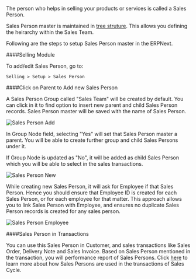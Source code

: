 The person who helps in selling your products or services is called a Sales Person.

Sales Person master is maintained in [tree struture](https://erpnext.com/kb/setup/managing-tree-structure-masters). This allows you defining the heirarchy within the Sales Team.

Following are the steps to setup Sales Person master in the ERPNext.

####Selling Module

To add/edit Sales Person, go to:

`Selling > Setup > Sales Person`
  
####Click on Parent to Add new Sales Person

A Sales Person Group called "Sales Team" will be created by default. You can click in it to find option to insert new parent and child Sales Person records. Sales Person master will be saved with the name of Sales Person.

![Sales Person Add](assets/erpnext_org/images/erpnext/sales-person-add.png)

In Group Node field, selecting "Yes" will set that Sales Person master a parent. You will be able to create further group and child Sales Persons under it.

If Group Node is updated as "No", it will be added as child Sales Person which you will be able to select in the sales transactions.

![Sales Person New](assets/erpnext_org/images/erpnext/sales-person-new.png)

While creating new Sales Person, it will ask for Employee if that Sales Person. Hence you should ensure that Employee ID is created for each Sales Person, or for each employee for that matter. This approach allows you to link Sales Person with Employee, and ensures no duplicate Sales Person records is created for any sales person.

![Sales Person Employee](assets/erpnext_org/images/erpnext/sales-person-employee.png)

####Sales Person in Transactions

You can use this Sales Person in Customer, and sales transactions like Sales Order, Delivery Note and Sales Invoice. Based on Sales Person mentioned in the transaction, you will performance report of Sales Persons. Click [here](https://erpnext.com/kb/selling/managing-sales-persons-in-sales-transactions) to learn more about how Sales Persons are used in the transactions of Sales Cycle.